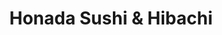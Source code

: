 ---
layout: place
title: "Honada Sushi & Hibachi"
permalink: /wisconsin/pleasant-prairie/honada-sushi-hibachi.html
stateAbbr: WI
stateName: Wisconsin
cityName: Pleasant Prairie
seo:
  name: "Honada Sushi & Hibachi"
  type: Restaurant
  links: http://www.honadawi.com/
description: "Intimate Japanese eatery where chefs show off at the hibachi tables & roll sushi at the bar. Looking for sushi in Pleasant Prairie, Wisconsin? Check out Hona..."
place_id: ChIJW7JpZKFhBYgR_qzq54sDRpQ
photos:
  - name: >-
      places/ChIJW7JpZKFhBYgR_qzq54sDRpQ/photos/AeeoHcLE17ZYGhBFagfGOjn7iDyyOQJC5s_iPARhQqG6dBbHjLVkBg43WQB5wo54jyfCT8NrUro-XS4sKXhqRyrGvO4AG1bJsWsLiBHFg7ObE0PCPRttCs7WUhsV9Ha9q2fwIm2CmOO_W-9uq3TCscDWun0yAS-qNM66WEg1JrZa2zViIPZu_i4F_bKfjB0lo-NfbQ_gHXzUpPO0_8EmGsvrheJoQS_Fi2GFQ1nBG_Z4ZldmiZJZsxUkUjuNgDguiVSnCWuIgNRfEJArFC3V-W8ztWpQ4BvK7NXpzf2U_H9HV21jN9o7rlLvSFda_18JbaT0FEi0c1tdYd5WIBgiVOjUXspcVYqKiHrSVNp5pUoqpzUDQE9Z6kYMW1A99uosTDqBuyfIw2rPkDuyw4HSPs60JEODA1F8YxZndtFcmPNNJIi9xg
    widthPx: 4032
    heightPx: 3024
    authorAttributions:
      - displayName: Natalia Rasavong
        uri: https://maps.google.com/maps/contrib/117142172586329991432
        photoUri: >-
          https://lh3.googleusercontent.com/a-/ALV-UjWphNkHzrjsVJe7YXMVX7H_hbJeR_OX2O4S_yn5cYiPSZBnKv1K=s100-p-k-no-mo
    flagContentUri: >-
      https://www.google.com/local/imagery/report/?cb_client=maps_api_places.places_api&image_key=!1e10!2sCIHM0ogKEICAgICagLHqUg&hl=en-US
    googleMapsUri: >-
      https://www.google.com/maps/place//data=!3m4!1e2!3m2!1sCIHM0ogKEICAgICagLHqUg!2e10!4m2!3m1!1s0x880561a16469b25b:0x9446038be7eaacfe
  - name: >-
      places/ChIJW7JpZKFhBYgR_qzq54sDRpQ/photos/AeeoHcK6sxriYjjx9PCjtRg1qSYtjChUCQXTD5z8f-IouYELhQutPj4Nilb53NtFdYSz_DAIIB_bto7LEu1Bn2yOzGqMcm3suFeypDardnNXz38M5twynvmeoQD8x6C9LFlRHszcAoGGJrdsBCLu4iZoAWUC4WoekJIlFo31AfFI3tKBeK4N0M4diaX0wWjiuncIF7eDWXRFYEVARrEJKpPsDYrYzxxBhpz9PLh1M5BXquNhFbRiv1GEeYm0foA0o590Os7gSdOz6jNFJDLqyUapo1du5WtItrn4b5yPFP1fiz4Rq6c4A7nN8jyS2VXdu_igTkgOiQ3pZEBeqWUaTK52yE56uIlESzxNjupgRgod7_gjKkheMcZHK_ol7bkMYXTY7jVzqyDIq7R5tG3vcyIp9po78uiBbohbgKtbG1JRdM1IiQ
    widthPx: 4032
    heightPx: 3024
    authorAttributions:
      - displayName: Michelle Matzke
        uri: https://maps.google.com/maps/contrib/113629884510691115745
        photoUri: >-
          https://lh3.googleusercontent.com/a/ACg8ocI568jCm7dHq-ewQtR1fhUl-i8UG-6wR2do80AWe2C9BtswRw=s100-p-k-no-mo
    flagContentUri: >-
      https://www.google.com/local/imagery/report/?cb_client=maps_api_places.places_api&image_key=!1e10!2sCIHM0ogKEICAgIDEn-jIFg&hl=en-US
    googleMapsUri: >-
      https://www.google.com/maps/place//data=!3m4!1e2!3m2!1sCIHM0ogKEICAgIDEn-jIFg!2e10!4m2!3m1!1s0x880561a16469b25b:0x9446038be7eaacfe
  - name: >-
      places/ChIJW7JpZKFhBYgR_qzq54sDRpQ/photos/AeeoHcLGxuh76MGLgglKt_-QhO7q6hbeqp9yUpixxF6chdzVf5qgIH7zlVCt7YcolXV3YyuBLQhYCF3AzZdRbfEwzNNHQvT25IdsnecxbKhxOVkC8qH4yQvBEzCOwNWpa2hibwwgnzZ7M-UL_vVNNumk7W23YaP44TWADzmMp3pfekP6FMCakCbVsLQ7YoPC9ntSYdKAxmaftA6ZGpBvHMMu3F7R6sSpXsgv0IKsQsDd23YMUIFB1Puu26EKtkFCNaABXCkuJZ3Umt0soy3-qQ0iO_glUq13iYqhoIwG6xYm0lEkAECgFB8rI3LE7BNnG7IqTuU3H8oS_B4IzyxObp4qWIAm_5cPNhB1QEBIHXv_Vs86BLytupQKxxvo6dbNLjFRFHKA61iiZjVHaQ2jeHsHKpy0FOE59zdAweYeCQ12DMOEa2V-
    widthPx: 3024
    heightPx: 4032
    authorAttributions:
      - displayName: Jon Reus
        uri: https://maps.google.com/maps/contrib/100233354494258223081
        photoUri: >-
          https://lh3.googleusercontent.com/a-/ALV-UjWHGxhqXmAjVYf0c33N1FhXx-hfiX6ciMNcub77gJqIPYcZF_bM=s100-p-k-no-mo
    flagContentUri: >-
      https://www.google.com/local/imagery/report/?cb_client=maps_api_places.places_api&image_key=!1e10!2sCIHM0ogKEICAgMDAzpDe0gE&hl=en-US
    googleMapsUri: >-
      https://www.google.com/maps/place//data=!3m4!1e2!3m2!1sCIHM0ogKEICAgMDAzpDe0gE!2e10!4m2!3m1!1s0x880561a16469b25b:0x9446038be7eaacfe
  - name: >-
      places/ChIJW7JpZKFhBYgR_qzq54sDRpQ/photos/AeeoHcKDhrP2H8c2elBGtU3gZ-P3eWLkSx4o6YfC9KMJ0HSI04PFJEaCymzi6lcUv5XDcHW_vtEe45s-59DDQ7m0Xq4KgHwZgJnO5bXQ7kgjoKN-EJRH3mbIPR_MEX4Z4guND_gkziVYhDyJMcL6plIXmrLHF0eJzc7YQMZT3hx2CDtwIQpJ1R24Q30zvE3zxzN7dFnx1dfZ4nW9OMcOy3mNamiGeQU0zIrFetQYtc6L8FSjTyGo_gEXVktHHvfOTmST1rDDDQSRSEYRn0vYXnbRcDtn1LwQg6oc6mRID-yFPQ2Tfh6fOQ6FTcPQL6r5j__J5szr7uH1fCIoOXlNzMhHD15qt3Wn1CjQZowgYqwpARLSEK0K2lXJv6eJ1l5Nf16hdfyAObAUtXcbQXhKezCwb0DeKd79VUBN9-_R5swkaZh6Qg
    widthPx: 3024
    heightPx: 4032
    authorAttributions:
      - displayName: Pepijn Schmidt
        uri: https://maps.google.com/maps/contrib/117331019770402468765
        photoUri: >-
          https://lh3.googleusercontent.com/a-/ALV-UjU45oRJv766zKdySzLHYLa4wgPi8mMWNZURlEe_VUnOaVHJpmmh=s100-p-k-no-mo
    flagContentUri: >-
      https://www.google.com/local/imagery/report/?cb_client=maps_api_places.places_api&image_key=!1e10!2sCIHM0ogKEICAgIDR6vuBOg&hl=en-US
    googleMapsUri: >-
      https://www.google.com/maps/place//data=!3m4!1e2!3m2!1sCIHM0ogKEICAgIDR6vuBOg!2e10!4m2!3m1!1s0x880561a16469b25b:0x9446038be7eaacfe
  - name: >-
      places/ChIJW7JpZKFhBYgR_qzq54sDRpQ/photos/AeeoHcKE-CpL129ABRCJijvk0dIXHkTjxDjtajzSzDI2fPG4fsBRD1_4l4vNJ_ckULAx3D5pSrhG0xs9Xo2ngnz6nH_syjoEHsTY-eiYHNtBcljAY8zQfSd8AVfun4hgTeNya_c2edc55Fhd-pDafGexgjpeR9p6edwSnIfRcFflDIR9Zr-nO6iianYuxagF7VqUdKdXQnSkZB4hG85DxlVX0kLGicKO0NE3u8N7V15jX2SOVMeN3nc8bsDLOh9nLZLvk1t66pcPq8nqkOX2j3nTAJXBYWzRqn0ibWzA-AXDSakBTUhA9g3PAMqaH1hW2-dpamlBlWWS3UxK82Jhycn_eG5JHqxwQSpOtUZ-AKz3bLYZTkFGEpILqoD4JjL392BqA5crhLWNKmKN2z-nlB7DRSJnVVwcv2MnKxAk4Dfp9zIZV_9W
    widthPx: 750
    heightPx: 551
    authorAttributions:
      - displayName: Diane Wilczenski
        uri: https://maps.google.com/maps/contrib/115490502968708665453
        photoUri: >-
          https://lh3.googleusercontent.com/a-/ALV-UjXoM2TTiHGs6AmlVnP4bIqWXf60pToZe8rS-eMkTC0-BhiAON0=s100-p-k-no-mo
    flagContentUri: >-
      https://www.google.com/local/imagery/report/?cb_client=maps_api_places.places_api&image_key=!1e10!2sCIHM0ogKEICAgICfzpCOpQE&hl=en-US
    googleMapsUri: >-
      https://www.google.com/maps/place//data=!3m4!1e2!3m2!1sCIHM0ogKEICAgICfzpCOpQE!2e10!4m2!3m1!1s0x880561a16469b25b:0x9446038be7eaacfe
  - name: >-
      places/ChIJW7JpZKFhBYgR_qzq54sDRpQ/photos/AeeoHcK4lU21APf3xgidk6s1pmhnmul4AWUCFVNRURnl9fCbf9aOq4lMr6jo1l35ompnYUZzOoN7DHOJx3gfV357Glkq4kJSJLwv1BjFRzK53-9Q3RS9CCgFUstx063rAB4byjohIE0p-GBpl9W1MjVQGC8UHMmGPzhJlBrkVZ-QDjHfj_DG3psCEWZYVdKTSm2YPF5u61ehR7vID6sJLNTnlYAXOpgrTbrij7fC1TPtMdmRAJ4kGPJS16hgvaFNAPOeT1wtGNSxskzr_-ll-FgBODfeM9qpB-6dy3bsVa3Tt4A5nH-bYBhdlRbAatDDTJcKBRIIvxobXmqueuuOl6L0XwSfhBNYNwpXi1eYq_UvaCxRnz49WrCqK4h3_RD5-WqjcunX8aT3U0gzx5zXhwQHMpcwLyPStQ_698cK2_FpVZQ
    widthPx: 3024
    heightPx: 4032
    authorAttributions:
      - displayName: J M
        uri: https://maps.google.com/maps/contrib/108541107440025873824
        photoUri: >-
          https://lh3.googleusercontent.com/a-/ALV-UjVlWpnAAI8_BWV9T_nMCIhycKgL55VEr94Z6671s5g6Rcxn_hDv=s100-p-k-no-mo
    flagContentUri: >-
      https://www.google.com/local/imagery/report/?cb_client=maps_api_places.places_api&image_key=!1e10!2sCIHM0ogKEICAgICRjKXKJQ&hl=en-US
    googleMapsUri: >-
      https://www.google.com/maps/place//data=!3m4!1e2!3m2!1sCIHM0ogKEICAgICRjKXKJQ!2e10!4m2!3m1!1s0x880561a16469b25b:0x9446038be7eaacfe
  - name: >-
      places/ChIJW7JpZKFhBYgR_qzq54sDRpQ/photos/AeeoHcJD3RRf0HIET5qdVYDgle0sXJfQf8ItDvC2D3Ycx24g9y8eud498z0D0lAT07YvJIyj7CQ9vCOoP9SzlE5g0YZTgPR6-NPZTqwQTZl-RhsapJ_8kHef5YJL2JshbUpMpZi5YrlRFcS5zzgcYrh-wpsY0V-hsAKIubKFOMZWQTVJKJG74BUUaJS3l-FVJnYQgoHkhjTDW7zqxV8FHSnl6gEw6O9i2infXL6FOCf0NqK4qYouU4hVyof5IeE6Z7MD8qfYIRqIaoMlZWvX8XtnYB4mITY_dfzOubDuWKu3nFT1o7FzbV122Jm5MxjDB7WvUj1Pbpol6cBobQtEJ98Zv55zAPMXrSvmkWUkcsDexixZ0-A5--OT0RSvLErUj1QZ8mK-sp6OMXOfI6luezSFtKo6BBdhRIq2ysDeteDaAHRReq0
    widthPx: 4015
    heightPx: 2361
    authorAttributions:
      - displayName: Natalia Rasavong
        uri: https://maps.google.com/maps/contrib/117142172586329991432
        photoUri: >-
          https://lh3.googleusercontent.com/a-/ALV-UjWphNkHzrjsVJe7YXMVX7H_hbJeR_OX2O4S_yn5cYiPSZBnKv1K=s100-p-k-no-mo
    flagContentUri: >-
      https://www.google.com/local/imagery/report/?cb_client=maps_api_places.places_api&image_key=!1e10!2sCIHM0ogKEICAgIDqoev7lgE&hl=en-US
    googleMapsUri: >-
      https://www.google.com/maps/place//data=!3m4!1e2!3m2!1sCIHM0ogKEICAgIDqoev7lgE!2e10!4m2!3m1!1s0x880561a16469b25b:0x9446038be7eaacfe
  - name: >-
      places/ChIJW7JpZKFhBYgR_qzq54sDRpQ/photos/AeeoHcIwpyHubg-1V1jHke-K9GqdDtoN8Se2JMjpkqhn4bv3qw0THPEHUcEwtinHK0zS1Bk2erjqhGzY4yeZDhIPxI6jwV99ouJvdUr67jD4_uOTbdkdOLn3663PzE5Da_Ynn5-TjlzzNgur3B9nOJO0FSWjFCSRopYDI9GjhJrwS6p2BQX7YRJektlW4KcJt_7VomL6Aw7kZyJr0SymPbrM3sRQ2INATtzn1ifZAMEi5YGzVhSurJPJVxomz2BmYfcAKOah7c_Nl1W2VsMcb73lG8m-43WWREU3kabFZRX2Fa-XsWbVP8FOPX8JrrAPALq6bWl7HtuJCRwJAanfPDA2pSd28Dva0kKoE2ex04WoDP91jZOa8GU_-BCOMOvrQL1HJ8btMxXtbgHvIS_I7CMY9Zhmud7OHlUEbP8CGj2hSBlt5w
    widthPx: 4000
    heightPx: 3000
    authorAttributions:
      - displayName: Jo Ann Sheldon
        uri: https://maps.google.com/maps/contrib/103608815662577251465
        photoUri: >-
          https://lh3.googleusercontent.com/a/ACg8ocIemGn-wgqPw6qusPU20lM1LPTPgxdQHJmxp7zy07aU4X7Lag=s100-p-k-no-mo
    flagContentUri: >-
      https://www.google.com/local/imagery/report/?cb_client=maps_api_places.places_api&image_key=!1e10!2sCIHM0ogKEICAgICR3r6mGw&hl=en-US
    googleMapsUri: >-
      https://www.google.com/maps/place//data=!3m4!1e2!3m2!1sCIHM0ogKEICAgICR3r6mGw!2e10!4m2!3m1!1s0x880561a16469b25b:0x9446038be7eaacfe
  - name: >-
      places/ChIJW7JpZKFhBYgR_qzq54sDRpQ/photos/AeeoHcJuqzpPa8sMJtuxCATcPpb0MU-W6PKRRXUbzhep5loiO-r_DNUdphDPYm0ccXIkwIR94gCHe56yLMKHFQLQI2VMenOz_D2yVjS9d03NS2OvsViPmsMTYuhljG2wAFt0xqYs1egj1ahcuF1iKi9q9U6WMPEuFGC_gFZtYqIwsNf7w7npbTbKIalenR1OqSbhK5v49FVefl3V4q6VmQdo4oP06XM6V8B2jSxTMn1NvTLN8uds7pNPJPpM0zFILfGqsIIDni43LNT5DtXAtxB1DJun-zZBtdYdanvEVCeelsJiv4222vz0eUzvRxPSQdYpKR7uHlpC-xPgAbFd7nXZiOCrTMDXrqr7e59xmfFNHDkrlgRNjJ_ezEWfVDe1dph5ees5RO40xtSBd5MvOkJ4v1-x2eh3EX7wr7VdLlQ4nTveHg
    widthPx: 4032
    heightPx: 3024
    authorAttributions:
      - displayName: Jonathan Kim
        uri: https://maps.google.com/maps/contrib/105505932641301971821
        photoUri: >-
          https://lh3.googleusercontent.com/a-/ALV-UjXuBPD0TU2ild0i4G-pEjHjQy8Py_V9-iwtf_uf5JOPmKFtXTON=s100-p-k-no-mo
    flagContentUri: >-
      https://www.google.com/local/imagery/report/?cb_client=maps_api_places.places_api&image_key=!1e10!2sCIHM0ogKEICAgICMzIT4Yg&hl=en-US
    googleMapsUri: >-
      https://www.google.com/maps/place//data=!3m4!1e2!3m2!1sCIHM0ogKEICAgICMzIT4Yg!2e10!4m2!3m1!1s0x880561a16469b25b:0x9446038be7eaacfe
  - name: >-
      places/ChIJW7JpZKFhBYgR_qzq54sDRpQ/photos/AeeoHcJM9XfrR8isguYDg0jw5p57RCRXyhisix8pdIvbZN4dt-4Ozramp2o5JSYPbNzFVnZYClId6SLGRlnPPSlZwuG3xu2egXOf7YWGxezTJy_8wbQYCTti845JCAZQo6rU7-6H0QdkEHzDPr_56dDfETcF9gMO3wwbcl5y_752iCQsVp2R4BsEJw-pV6-x3uBFDN6I5JO8HoQ_qw_4jj22lezgeErCv-UffFG_AOeMtxReS4JNST_jqQRPN-cfMDRqfpUGFdutRnBlI2DA1GeX2So7g2ux4PntpQYR__bflVvFnzsXd0o-ecSMiegGrIj1mzfKpNM6s9P2at2Y_r1Wnzzwkt4F6yK1x5UWLJrEKcUiEWzaLoo6P1yYE7ZbAzjRsGYXOxVkbjmE6hsZ9RnrmphBoO2QkaLKmPCXJ3QP4ffuvX-Z
    widthPx: 4032
    heightPx: 3024
    authorAttributions:
      - displayName: Natalia Rasavong
        uri: https://maps.google.com/maps/contrib/117142172586329991432
        photoUri: >-
          https://lh3.googleusercontent.com/a-/ALV-UjWphNkHzrjsVJe7YXMVX7H_hbJeR_OX2O4S_yn5cYiPSZBnKv1K=s100-p-k-no-mo
    flagContentUri: >-
      https://www.google.com/local/imagery/report/?cb_client=maps_api_places.places_api&image_key=!1e10!2sCIHM0ogKEICAgIDqoev75gE&hl=en-US
    googleMapsUri: >-
      https://www.google.com/maps/place//data=!3m4!1e2!3m2!1sCIHM0ogKEICAgIDqoev75gE!2e10!4m2!3m1!1s0x880561a16469b25b:0x9446038be7eaacfe
address: 8501 75th St G, Pleasant Prairie, WI 53142, USA
street: 8501 75th St G
city: Pleasant Prairie
state: WI
zip: '53142'
country: USA
neighborhood: null
latitude: '42.566312'
longitude: '-87.910405'
accessibility_options:
  wheelchairAccessibleParking: true
  wheelchairAccessibleEntrance: true
  wheelchairAccessibleRestroom: true
  wheelchairAccessibleSeating: true
business_status: OPERATIONAL
name: Honada Sushi & Hibachi
google_maps_links:
  directionsUri: >-
    https://www.google.com/maps/dir//''/data=!4m7!4m6!1m1!4e2!1m2!1m1!1s0x880561a16469b25b:0x9446038be7eaacfe!3e0
  placeUri: https://maps.google.com/?cid=10684231065409334526
  writeAReviewUri: >-
    https://www.google.com/maps/place//data=!4m3!3m2!1s0x880561a16469b25b:0x9446038be7eaacfe!12e1
  reviewsUri: >-
    https://www.google.com/maps/place//data=!4m4!3m3!1s0x880561a16469b25b:0x9446038be7eaacfe!9m1!1b1
  photosUri: >-
    https://www.google.com/maps/place//data=!4m3!3m2!1s0x880561a16469b25b:0x9446038be7eaacfe!10e5
primary_type: Japanese Restaurant
opening_hours:
  regular: null
  current: null
secondary_opening_hours:
  regular:
    weekdayDescriptions: null
    type: null
  current:
    weekdayDescriptions: null
    type: null
phone: (262) 697-5228
price_level: PRICE_LEVEL_MODERATE
price_range: $10 &ndash; $20
rating: '4.3'
rating_count: 1441
website: http://www.honadawi.com/
reviews:
  - name: >-
      places/ChIJW7JpZKFhBYgR_qzq54sDRpQ/reviews/ChdDSUhNMG9nS0VJQ0FnSUNYcjZUb2h3RRAB
    relativePublishTimeDescription: 3 months ago
    rating: 5
    text:
      text: >-
        Update:  12-28-24

        Again, I enjoyed my dinner totally. This time I had the Empire Sushi
        Roll and the Hibachi Grill. I picked the Filet & Shrimp Combo, which
        came with soup and salad.
      languageCode: en
    originalText:
      text: >-
        Update:  12-28-24

        Again, I enjoyed my dinner totally. This time I had the Empire Sushi
        Roll and the Hibachi Grill. I picked the Filet & Shrimp Combo, which
        came with soup and salad.
      languageCode: en
    authorAttribution:
      displayName: Diane Wilczenski
      uri: https://www.google.com/maps/contrib/115490502968708665453/reviews
      photoUri: >-
        https://lh3.googleusercontent.com/a-/ALV-UjXoM2TTiHGs6AmlVnP4bIqWXf60pToZe8rS-eMkTC0-BhiAON0=s128-c0x00000000-cc-rp-mo-ba4
    publishTime: '2024-12-29T03:30:08.681569Z'
    flagContentUri: >-
      https://www.google.com/local/review/rap/report?postId=ChdDSUhNMG9nS0VJQ0FnSUNYcjZUb2h3RRAB&d=17924085&t=1
    googleMapsUri: >-
      https://www.google.com/maps/reviews/data=!4m6!14m5!1m4!2m3!1sChdDSUhNMG9nS0VJQ0FnSUNYcjZUb2h3RRAB!2m1!1s0x880561a16469b25b:0x9446038be7eaacfe
  - name: >-
      places/ChIJW7JpZKFhBYgR_qzq54sDRpQ/reviews/ChdDSUhNMG9nS0VJQ0FnTUR3b1A2Mi1BRRAB
    relativePublishTimeDescription: 3 weeks ago
    rating: 5
    text:
      text: >-
        I went with a few friends, we all loved the experience. The inside is
        gorgeous and the workers are patient and friendly. Our waitress was
        lovely and sweet, so i ended up tipping 12% on the little machine.
      languageCode: en
    originalText:
      text: >-
        I went with a few friends, we all loved the experience. The inside is
        gorgeous and the workers are patient and friendly. Our waitress was
        lovely and sweet, so i ended up tipping 12% on the little machine.
      languageCode: en
    authorAttribution:
      displayName: Heckker
      uri: https://www.google.com/maps/contrib/104304360134226992063/reviews
      photoUri: >-
        https://lh3.googleusercontent.com/a-/ALV-UjWRrjmbj_fo3V-uHqK7lL_tjahKmQ_tR_ocNj6wyxUOTUASSEjPaQ=s128-c0x00000000-cc-rp-mo
    publishTime: '2025-03-22T15:52:15.595601Z'
    flagContentUri: >-
      https://www.google.com/local/review/rap/report?postId=ChdDSUhNMG9nS0VJQ0FnTUR3b1A2Mi1BRRAB&d=17924085&t=1
    googleMapsUri: >-
      https://www.google.com/maps/reviews/data=!4m6!14m5!1m4!2m3!1sChdDSUhNMG9nS0VJQ0FnTUR3b1A2Mi1BRRAB!2m1!1s0x880561a16469b25b:0x9446038be7eaacfe
  - name: >-
      places/ChIJW7JpZKFhBYgR_qzq54sDRpQ/reviews/ChZDSUhNMG9nS0VJQ0FnSURYdS1yN0h3EAE
    relativePublishTimeDescription: 5 months ago
    rating: 5
    text:
      text: >-
        I grew up in both China( Shanghai, Tsingdao) and Japan (Hokkaido and
        Tokyo). I love these people. They have always made our family feel
        special. They respect the cuisine and do it well. We have been eating at
        Honda since my daughter was six and today...she turned 24  (
        10-31-2000). We are not from Asia we are not from anywhere ... We Are
        the World. #godus #family #chinaisdope #daisukii #haofan

        どうもありがとう
      languageCode: en
    originalText:
      text: >-
        I grew up in both China( Shanghai, Tsingdao) and Japan (Hokkaido and
        Tokyo). I love these people. They have always made our family feel
        special. They respect the cuisine and do it well. We have been eating at
        Honda since my daughter was six and today...she turned 24  (
        10-31-2000). We are not from Asia we are not from anywhere ... We Are
        the World. #godus #family #chinaisdope #daisukii #haofan

        どうもありがとう
      languageCode: en
    authorAttribution:
      displayName: Yon Yonson
      uri: https://www.google.com/maps/contrib/118152038026359996641/reviews
      photoUri: >-
        https://lh3.googleusercontent.com/a-/ALV-UjXSsTVOyDj7S9sOLkoMzemCxBT2oT0YKhZ9VqHjanCEk6aw3BZW=s128-c0x00000000-cc-rp-mo-ba5
    publishTime: '2024-10-31T10:51:54.395274Z'
    flagContentUri: >-
      https://www.google.com/local/review/rap/report?postId=ChZDSUhNMG9nS0VJQ0FnSURYdS1yN0h3EAE&d=17924085&t=1
    googleMapsUri: >-
      https://www.google.com/maps/reviews/data=!4m6!14m5!1m4!2m3!1sChZDSUhNMG9nS0VJQ0FnSURYdS1yN0h3EAE!2m1!1s0x880561a16469b25b:0x9446038be7eaacfe
  - name: >-
      places/ChIJW7JpZKFhBYgR_qzq54sDRpQ/reviews/ChdDSUhNMG9nS0VJQ0FnSURUNTdmdTR3RRAB
    relativePublishTimeDescription: 10 months ago
    rating: 4
    text:
      text: >-
        My experience at HONADA was pretty good.  Service was decent, food was
        great, their were customers that detracted from my experience. When you
        arrive they have a large japanese menu, staff is friendly and present
        but mostly waiting  which could be good or bad depending on your need. 
        I will definitely stop in again when I pass through.
      languageCode: en
    originalText:
      text: >-
        My experience at HONADA was pretty good.  Service was decent, food was
        great, their were customers that detracted from my experience. When you
        arrive they have a large japanese menu, staff is friendly and present
        but mostly waiting  which could be good or bad depending on your need. 
        I will definitely stop in again when I pass through.
      languageCode: en
    authorAttribution:
      displayName: Adam Derringer
      uri: https://www.google.com/maps/contrib/107556405665806077544/reviews
      photoUri: >-
        https://lh3.googleusercontent.com/a/ACg8ocK_mut77jfanlb8tmRwC_SjsZnIrQH6k4IbZMnLYpO5EvcA3A=s128-c0x00000000-cc-rp-mo-ba6
    publishTime: '2024-05-29T01:37:03.412202Z'
    flagContentUri: >-
      https://www.google.com/local/review/rap/report?postId=ChdDSUhNMG9nS0VJQ0FnSURUNTdmdTR3RRAB&d=17924085&t=1
    googleMapsUri: >-
      https://www.google.com/maps/reviews/data=!4m6!14m5!1m4!2m3!1sChdDSUhNMG9nS0VJQ0FnSURUNTdmdTR3RRAB!2m1!1s0x880561a16469b25b:0x9446038be7eaacfe
  - name: >-
      places/ChIJW7JpZKFhBYgR_qzq54sDRpQ/reviews/ChZDSUhNMG9nS0VJQ0FnSUQzeGNqUFRBEAE
    relativePublishTimeDescription: 4 months ago
    rating: 4
    text:
      text: >-
        Located in a strip mall, Honada doesn't look like much from the outside,
        but don't let that stop you from going in. Our party of 7 visited on a
        Saturday night, and there were people waiting inside the door to get in.
        Although we were hoping for hibachi, they were simply to busy to
        accommodate this request, so we grabbed a larger table nearby.
        Altogether we ordered the crab rangoon, shrimp tempura, 3 sushi rolls,
        yaki udon soup and 2 hibachi plates. Everything was served quickly and
        very good. The Volcano and Double Spicy Rolls I ordered were fantastic.
        If you like a little spice with your sushi, I absolutely recrecommend
        the Double Spicy! Both rolls were a generous size, and the 2 together
        were fresh, flavorful and filling! My husband, big on Udon soup, loved
        his choice. The bowl was huge and packed with fresh ingredients and hot
        delicious broth. If you're in the mood for Japanese, Honada is a great
        choice.
      languageCode: en
    originalText:
      text: >-
        Located in a strip mall, Honada doesn't look like much from the outside,
        but don't let that stop you from going in. Our party of 7 visited on a
        Saturday night, and there were people waiting inside the door to get in.
        Although we were hoping for hibachi, they were simply to busy to
        accommodate this request, so we grabbed a larger table nearby.
        Altogether we ordered the crab rangoon, shrimp tempura, 3 sushi rolls,
        yaki udon soup and 2 hibachi plates. Everything was served quickly and
        very good. The Volcano and Double Spicy Rolls I ordered were fantastic.
        If you like a little spice with your sushi, I absolutely recrecommend
        the Double Spicy! Both rolls were a generous size, and the 2 together
        were fresh, flavorful and filling! My husband, big on Udon soup, loved
        his choice. The bowl was huge and packed with fresh ingredients and hot
        delicious broth. If you're in the mood for Japanese, Honada is a great
        choice.
      languageCode: en
    authorAttribution:
      displayName: Mel Brousseau
      uri: https://www.google.com/maps/contrib/116926810968338488498/reviews
      photoUri: >-
        https://lh3.googleusercontent.com/a-/ALV-UjWuEvRiefprplrVZJqfB4R5h6ZQUnaHdbmvoTnWPgQj9Ft1qT9B=s128-c0x00000000-cc-rp-mo-ba6
    publishTime: '2024-11-23T03:49:20.667815Z'
    flagContentUri: >-
      https://www.google.com/local/review/rap/report?postId=ChZDSUhNMG9nS0VJQ0FnSUQzeGNqUFRBEAE&d=17924085&t=1
    googleMapsUri: >-
      https://www.google.com/maps/reviews/data=!4m6!14m5!1m4!2m3!1sChZDSUhNMG9nS0VJQ0FnSUQzeGNqUFRBEAE!2m1!1s0x880561a16469b25b:0x9446038be7eaacfe
parking_options:
  freeParkingLot: true
  freeStreetParking: true
  paidStreetParking: false
  valetParking: false
payment_options:
  acceptsCreditCards: true
  acceptsDebitCards: true
  acceptsCashOnly: false
  acceptsNfc: true
allow_dogs: null
curbside_pickup: null
delivery: true
dine_in: true
good_for_children: true
good_for_groups: true
good_for_sports: false
live_music: false
menu_for_children: true
outdoor_seating: false
reservable: true
restroom: true
serves_beer: true
serves_breakfast: false
serves_brunch: false
serves_cocktails: true
serves_coffee: true
serves_dinner: true
serves_dessert: true
serves_lunch: true
serves_vegetarian_food: true
serves_wine: true
takeout: true
summary: >-
  Intimate Japanese eatery where chefs show off at the hibachi tables & roll
  sushi at the bar.

---